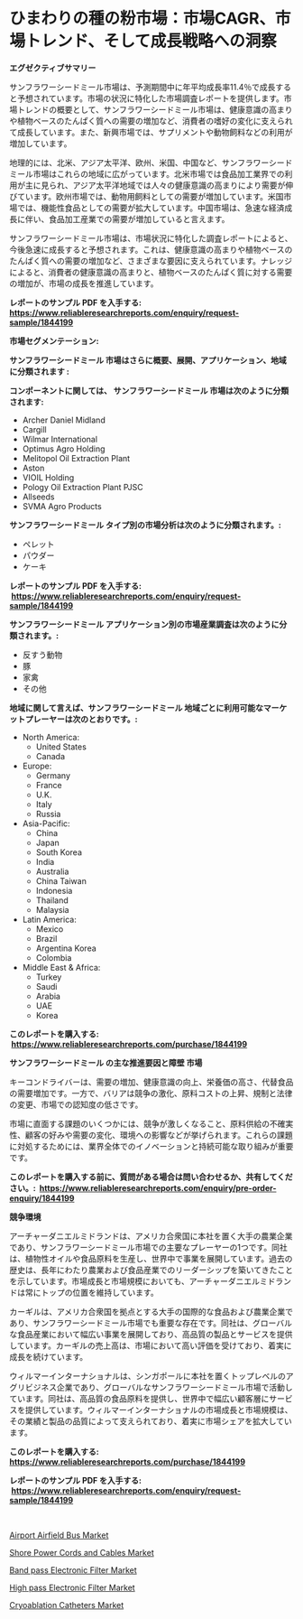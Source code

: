 <p><h1>ひまわりの種の粉市場：市場CAGR、市場トレンド、そして成長戦略への洞察</h1></p><p><strong>エグゼクティブサマリー</strong></p>
<p><p>サンフラワーシードミール市場は、予測期間中に年平均成長率11.4％で成長すると予想されています。市場の状況に特化した市場調査レポートを提供します。市場トレンドの概要として、サンフラワーシードミール市場は、健康意識の高まりや植物ベースのたんぱく質への需要の増加など、消費者の嗜好の変化に支えられて成長しています。また、新興市場では、サプリメントや動物飼料などの利用が増加しています。</p><p>地理的には、北米、アジア太平洋、欧州、米国、中国など、サンフラワーシードミール市場はこれらの地域に広がっています。北米市場では食品加工業界での利用が主に見られ、アジア太平洋地域では人々の健康意識の高まりにより需要が伸びています。欧州市場では、動物用飼料としての需要が増加しています。米国市場では、機能性食品としての需要が拡大しています。中国市場は、急速な経済成長に伴い、食品加工産業での需要が増加していると言えます。</p><p>サンフラワーシードミール市場は、市場状況に特化した調査レポートによると、今後急速に成長すると予想されます。これは、健康意識の高まりや植物ベースのたんぱく質への需要の増加など、さまざまな要因に支えられています。ナレッジによると、消費者の健康意識の高まりと、植物ベースのたんぱく質に対する需要の増加が、市場の成長を推進しています。</p></p>
<p><strong>レポートのサンプル PDF を入手する: <a href="https://www.reliableresearchreports.com/enquiry/request-sample/1844199">https://www.reliableresearchreports.com/enquiry/request-sample/1844199</a></strong></p>
<p><strong>市場セグメンテーション:</strong></p>
<p><strong> サンフラワーシードミール 市場はさらに概要、展開、アプリケーション、地域に分類されます :</strong></p>
<p><strong>コンポーネントに関しては、 サンフラワーシードミール 市場は次のように分類されます: &nbsp;</strong></p>
<p><ul><li>Archer Daniel Midland</li><li>Cargill</li><li>Wilmar International</li><li>Optimus Agro Holding</li><li>Melitopol Oil Extraction Plant</li><li>Aston</li><li>VIOIL Holding</li><li>Pology Oil Extraction Plant PJSC</li><li>Allseeds</li><li>SVMA Agro Products</li></ul></p>
<p><strong> サンフラワーシードミール タイプ別の市場分析は次のように分類されます。:</strong></p>
<p><ul><li>ペレット</li><li>パウダー</li><li>ケーキ</li></ul></p>
<p><strong>レポートのサンプル PDF を入手する: &nbsp;<a href="https://www.reliableresearchreports.com/enquiry/request-sample/1844199">https://www.reliableresearchreports.com/enquiry/request-sample/1844199</a></strong></p>
<p><strong> サンフラワーシードミール アプリケーション別の市場産業調査は次のように分類されます。:</strong></p>
<p><ul><li>反すう動物</li><li>豚</li><li>家禽</li><li>その他</li></ul></p>
<p><strong>地域に関して言えば、サンフラワーシードミール 地域ごとに利用可能なマーケットプレーヤーは次のとおりです。:</strong></p>
<p><ul>
    <li>
        North America:
        <ul>
            <li>United States</li>
            <li>Canada</li>
        </ul>
    </li>
    <li>
        Europe:
        <ul>
            <li>Germany</li>
            <li>France</li>
            <li>U.K.</li>
            <li>Italy</li>
            <li>Russia</li>
        </ul>
    </li>
    <li>
        Asia-Pacific:
        <ul>
            <li>China</li>
            <li>Japan</li>
            <li>South Korea</li>
            <li>India</li>
            <li>Australia</li>
            <li>China Taiwan</li>
            <li>Indonesia</li>
            <li>Thailand</li>
            <li>Malaysia</li>
        </ul>
    </li>
    <li>
        Latin America:
        <ul>
            <li>Mexico</li>
            <li>Brazil</li>
            <li>Argentina Korea</li>
            <li>Colombia</li>
        </ul>
    </li>
    <li>
        Middle East & Africa:
        <ul>
            <li>Turkey</li>
            <li>Saudi</li>
            <li>Arabia</li>
            <li>UAE</li>
            <li>Korea</li>
        </ul>
    </li>
    </ul></p>
<p><strong>このレポートを購入する: &nbsp;<a href="https://www.reliableresearchreports.com/purchase/1844199">https://www.reliableresearchreports.com/purchase/1844199</a></strong></p>
<p><strong>サンフラワーシードミール の主な推進要因と障壁 市場</strong></p>
<p><p>キーコンドライバーは、需要の増加、健康意識の向上、栄養価の高さ、代替食品の需要増加です。一方で、バリアは競争の激化、原料コストの上昇、規制と法律の変更、市場での認知度の低さです。</p><p>市場に直面する課題のいくつかには、競争が激しくなること、原料供給の不確実性、顧客の好みや需要の変化、環境への影響などが挙げられます。これらの課題に対処するためには、業界全体でのイノベーションと持続可能な取り組みが重要です。</p></p>
<p><strong>このレポートを購入する前に、質問がある場合は問い合わせるか、共有してください。:&nbsp; <a href="https://www.reliableresearchreports.com/enquiry/pre-order-enquiry/1844199">https://www.reliableresearchreports.com/enquiry/pre-order-enquiry/1844199</a></strong></p>
<p><strong>競争環境</strong></p>
<p><p>アーチャーダニエルミドランドは、アメリカ合衆国に本社を置く大手の農業企業であり、サンフラワーシードミール市場での主要なプレーヤーの1つです。同社は、植物性オイルや食品原料を生産し、世界中で事業を展開しています。過去の歴史は、長年にわたり農業および食品産業でのリーダーシップを築いてきたことを示しています。市場成長と市場規模においても、アーチャーダニエルミドランドは常にトップの位置を維持しています。</p><p>カーギルは、アメリカ合衆国を拠点とする大手の国際的な食品および農業企業であり、サンフラワーシードミール市場でも重要な存在です。同社は、グローバルな食品産業において幅広い事業を展開しており、高品質の製品とサービスを提供しています。カーギルの売上高は、市場において高い評価を受けており、着実に成長を続けています。</p><p>ウィルマーインターナショナルは、シンガポールに本社を置くトップレベルのアグリビジネス企業であり、グローバルなサンフラワーシードミール市場で活動しています。同社は、高品質の食品原料を提供し、世界中で幅広い顧客層にサービスを提供しています。ウィルマーインターナショナルの市場成長と市場規模は、その業績と製品の品質によって支えられており、着実に市場シェアを拡大しています。</p></p>
<p><strong>このレポートを購入する: &nbsp; <a href="https://www.reliableresearchreports.com/purchase/1844199">https://www.reliableresearchreports.com/purchase/1844199</a></strong></p>
<p><strong>レポートのサンプル PDF を入手する: &nbsp;<a href="https://www.reliableresearchreports.com/enquiry/request-sample/1844199">https://www.reliableresearchreports.com/enquiry/request-sample/1844199</a></strong><strong></strong></p>
<p>&nbsp;</p>
<p><p><a href="https://thundering-castanet-c65.notion.site/Airport-Airfield-Bus-Market-Size-Growth-Outlook-from-2024-to-2031-projecting-at-Market-s-Trends-An-217406429a52496f974e9e4f57725bcc">Airport Airfield Bus Market</a></p><p><a href="https://github.com/bmorecock/Market-Research-Report-List-2/blob/main/shore-power-cords-and-cables-market.md">Shore Power Cords and Cables Market</a></p><p><a href="https://view.publitas.com/reportprime-1/band-pass-electronic-filter-market-size-focuses-on-market-dynamics-in-depth-analysis-and-future-projections-of-its-market-forecasted-for-period-from-2024-to-2031/">Band pass Electronic Filter Market</a></p><p><a href="https://view.publitas.com/reportprime-1/high-pass-electronic-filter-market-analysis-examines-its-scope-on-growth-opportunities-and-forecasted-trends-spanning-from-2024-to-2031/">High pass Electronic Filter Market</a></p><p><a href="https://bubble-tree-ea4.notion.site/Cryoablation-Catheters-Market-Provides-Detailed-Segmentation-of-this-Market-based-on-Type-Applicati-0528b340902e4282be5e897bf2ecd2d7">Cryoablation Catheters Market</a></p></p>